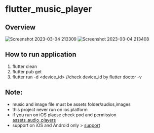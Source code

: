 # flutter_music_player
## Overview
![Screenshot 2023-03-04 213309](https://user-images.githubusercontent.com/62875771/222914445-6a8ee591-1077-40e8-90c3-d3628c529316.png)  ![Screenshot 2023-03-04 213408](https://user-images.githubusercontent.com/62875771/222914306-79398065-194b-4d3b-8977-3c8140c9bf9d.png)

## How to run application
1. flutter clean
2. flutter pub get 
3. flutter run -d <device_id> //check device_id by flutter doctor -v

## Note:
- music and image file must be assets folder/audios,images
- this project never run on ios platform
- if you run on iOS plaese check pod and permission [assets_audio_players](https://pub.dev/packages/assets_audio_player)
- support on iOS and Android only > [support](https://pub.dev/packages/assets_audio_player)
